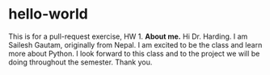 # hello-world
This is for a pull-request exercise, HW 1.
**About me.**
Hi Dr. Harding. I am Sailesh Gautam, originally from Nepal. I am excited to be the class and learn more about Python. I look forward to this class and to the project we will be doing throughout the semester.
Thank you.
